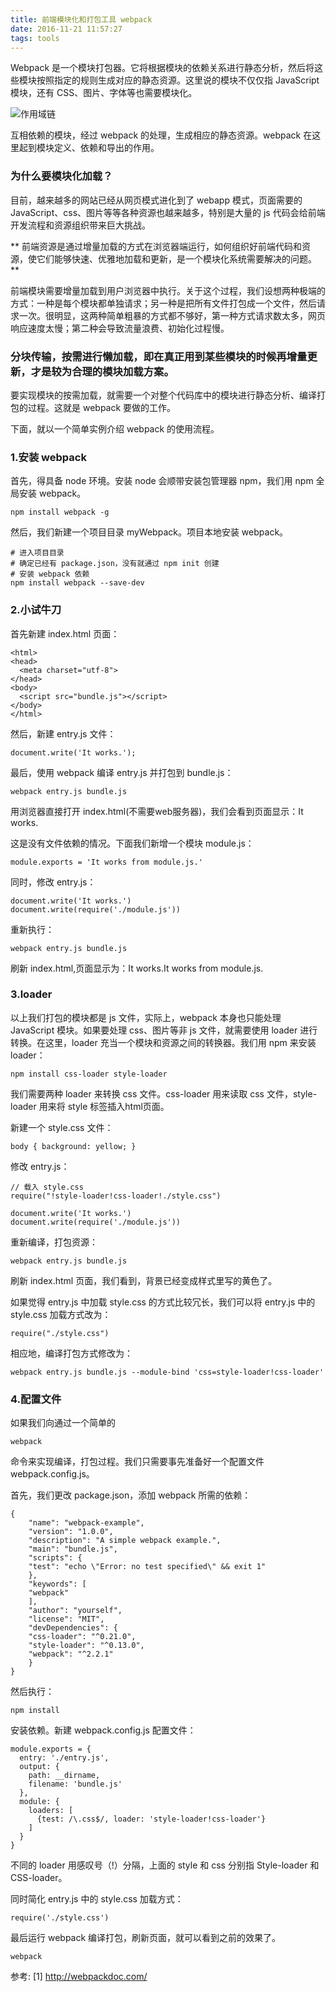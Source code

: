 ```yaml
---
title: 前端模块化和打包工具 webpack
date: 2016-11-21 11:57:27
tags: tools 
---
```


Webpack 是一个模块打包器。它将根据模块的依赖关系进行静态分析，然后将这些模块按照指定的规则生成对应的静态资源。这里说的模块不仅仅指 JavaScript 模块，还有 CSS、图片、字体等也需要模块化。

<!-- more -->

![作用域链](/css/images/webpack/webpack.png)

互相依赖的模块，经过 webpack 的处理，生成相应的静态资源。webpack 在这里起到模块定义、依赖和导出的作用。

### 为什么要模块化加载？

目前，越来越多的网站已经从网页模式进化到了 webapp 模式，页面需要的 JavaScript、css、图片等等各种资源也越来越多，特别是大量的 js 代码会给前端开发流程和资源组织带来巨大挑战。

** 前端资源是通过增量加载的方式在浏览器端运行，如何组织好前端代码和资源，使它们能够快速、优雅地加载和更新，是一个模块化系统需要解决的问题。**

前端模块需要增量加载到用户浏览器中执行。关于这个过程，我们设想两种极端的方式：一种是每个模块都单独请求；另一种是把所有文件打包成一个文件，然后请求一次。很明显，这两种简单粗暴的方式都不够好，第一种方式请求数太多，网页响应速度太慢；第二种会导致流量浪费、初始化过程慢。

### 分块传输，按需进行懒加载，即在真正用到某些模块的时候再增量更新，才是较为合理的模块加载方案。

要实现模块的按需加载，就需要一个对整个代码库中的模块进行静态分析、编译打包的过程。这就是 webpack 要做的工作。

下面，就以一个简单实例介绍 webpack 的使用流程。

### 1.安装 webpack

首先，得具备 node 环境。安装 node 会顺带安装包管理器 npm，我们用 npm 全局安装 webpack。

```
npm install webpack -g
```

然后，我们新建一个项目目录 myWebpack。项目本地安装 webpack。

```
# 进入项目目录
# 确定已经有 package.json，没有就通过 npm init 创建
# 安装 webpack 依赖
npm install webpack --save-dev
```

### 2.小试牛刀

首先新建 index.html 页面：

```
<html>
<head>
  <meta charset="utf-8">
</head>
<body>
  <script src="bundle.js"></script>
</body>
</html>
```

然后，新建 entry.js 文件：

```
document.write('It works.');
```

最后，使用 webpack 编译 entry.js 并打包到 bundle.js：

```
webpack entry.js bundle.js
```

用浏览器直接打开 index.html(不需要web服务器)，我们会看到页面显示：It works.

这是没有文件依赖的情况。下面我们新增一个模块 module.js：

```
module.exports = 'It works from module.js.'
```

同时，修改 entry.js：

```
document.write('It works.')
document.write(require('./module.js'))
```

重新执行：

```
webpack entry.js bundle.js
```

刷新 index.html,页面显示为：It works.It works from module.js.


### 3.loader

以上我们打包的模块都是 js 文件，实际上，webpack 本身也只能处理 JavaScript 模块。如果要处理 css、图片等非 js 文件，就需要使用 loader 进行转换。在这里，loader 充当一个模块和资源之间的转换器。我们用 npm 来安装 loader：

```
npm install css-loader style-loader
```

我们需要两种 loader 来转换 css 文件。css-loader 用来读取 css 文件，style-loader 用来将 style 标签插入html页面。

新建一个 style.css 文件：

```
body { background: yellow; }
```

修改 entry.js：

```
// 载入 style.css
require("!style-loader!css-loader!./style.css") 

document.write('It works.')
document.write(require('./module.js'))
```
重新编译，打包资源：

```
webpack entry.js bundle.js
```

刷新 index.html 页面，我们看到，背景已经变成样式里写的黄色了。

如果觉得 entry.js 中加载 style.css 的方式比较冗长，我们可以将 entry.js 中的 style.css 加载方式改为：

```
require("./style.css")
```

相应地，编译打包方式修改为：

```
webpack entry.js bundle.js --module-bind 'css=style-loader!css-loader'
```

### 4.配置文件

如果我们向通过一个简单的

```
webpack
```

命令来实现编译，打包过程。我们只需要事先准备好一个配置文件 webpack.config.js。

首先，我们更改 package.json，添加 webpack 所需的依赖：

```
{
    "name": "webpack-example",
    "version": "1.0.0",
    "description": "A simple webpack example.",
    "main": "bundle.js",
    "scripts": {
    "test": "echo \"Error: no test specified\" && exit 1"
    },
    "keywords": [
    "webpack"
    ],
    "author": "yourself",
    "license": "MIT",
    "devDependencies": {
    "css-loader": "^0.21.0",
    "style-loader": "^0.13.0",
    "webpack": "^2.2.1"
    }
}
```

然后执行：

```
npm install
```

安装依赖。新建 webpack.config.js 配置文件：

```
module.exports = {
  entry: './entry.js',
  output: {
    path: __dirname,
    filename: 'bundle.js'
  },
  module: {
    loaders: [
      {test: /\.css$/, loader: 'style-loader!css-loader'}
    ]
  }
}
```
不同的 loader 用感叹号（!）分隔，上面的 style 和 css 分别指 Style-loader 和 CSS-loader。

同时简化 entry.js 中的 style.css 加载方式：

```
require('./style.css')
```

最后运行 webpack 编译打包，刷新页面，就可以看到之前的效果了。

```
webpack
```


参考:
[1] http://webpackdoc.com/

